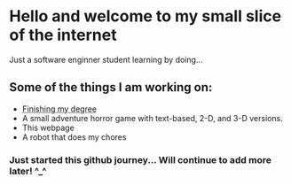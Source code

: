 
<html lang="en">
<head>

<body>
  <!-- content here... -->

<h1>Hello and welcome to my small slice of the internet</h1>
<p>Just a software enginner student learning by doing... </p>

<h2>Some of the things I am working on:</h2>

<ul>
<li><abbr title="So I can make the mulah!">Finishing my degree</abbr></li>
<li>A small adventure horror game with text-based, 2-D, and 3-D versions.</li>
<li>This webpage</li>
<li>A robot that does my chores</li>
</ul>

</body>
</html>
<h3>Just started this github journey... Will continue to add more later! ^_^</h3>

<!---
gfiddle/gfiddle is a ✨ special ✨ repository because its `README.md` (this file) appears on your GitHub profile.
You can click the Preview link to take a look at your changes.
--->
